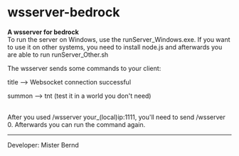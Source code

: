 # wsserver-bedrock
<b>A wsserver for bedrock</b>
<br>
To run the server on Windows, use the runServer_Windows.exe.
If you want to use it on other systems, you need to install node.js and afterwards you are able to run runServer_Other.sh
<br>

The wsserver sends some commands to your client:
<br>

title --> Websocket connection successful

summon --> tnt (test it in a world you don't need)
<br>

<br>
After you used /wsserver your_(local)ip:1111, you'll need to send /wsserver 0. Afterwards you can run the command again.

-----------------------------------------------------

Developer: Mister Bernd
